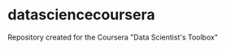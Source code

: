 datasciencecoursera
===================

Repository created for the Coursera "Data Scientist's Toolbox"
